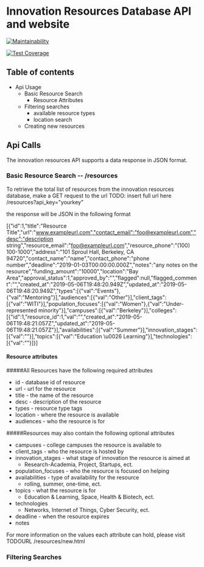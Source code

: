 # Innovation Resources Database API and website

[![Maintainability](https://api.codeclimate.com/v1/badges/9fbc73aa3f01f70834b6/maintainability)](https://codeclimate.com/github/andrewlawhh/lime/maintainability)

[![Test Coverage](https://api.codeclimate.com/v1/badges/9fbc73aa3f01f70834b6/test_coverage)](https://codeclimate.com/github/andrewlawhh/lime/test_coverage)

## Table of contents

* Api Usage
    * Basic Resource Search
        * Resource Attributes
    * Filtering searches
        * available resource types
        * location search
    * Creating new resources

## Api Calls
The innovation resources API supports a data response in JSON format.
### Basic Resource Search -- /resources
To retrieve the total list of resources from the innovation resources database, make a GET request to the url TODO: insert full url here
/resources?api_key="yourkey"

the response will be JSON in the following format

[{"id":1,"title":"Resource Title","url":"www.exampleurl.com","contact_email":"foo@exampleurl.com","desc":"description string","resource_email":"foo@exampleurl.com","resource_phone":"(100) 100-1000","address":"101 Sproul Hall, Berkeley, CA 94720","contact_name":"name","contact_phone":"phone number","deadline":"2019-01-03T00:00:00.000Z","notes":"any notes on the resource","funding_amount":"10000","location":"Bay Area","approval_status":1,"approved_by":"","flagged":null,"flagged_comment":"","created_at":"2019-05-06T19:48:20.949Z","updated_at":"2019-05-06T19:48:20.949Z","types":[{"val":"Events"},{"val":"Mentoring"}],"audiences":[{"val":"Other"}],"client_tags":[{"val":"WITI"}],"population_focuses":[{"val":"Women"},{"val":"Under-represented minority"}],"campuses":[{"val":"Berkeley"}],"colleges":[{"id":1,"resource_id":1,"val":"","created_at":"2019-05-06T19:48:21.057Z","updated_at":"2019-05-06T19:48:21.057Z"}],"availabilities":[{"val":"Summer"}],"innovation_stages":[{"val":""}],"topics":[{"val":"Education \u0026 Learning"}],"technologies":[{"val":""}]}]

#### Resource attributes
#####All Resources have the following required attributes
* id - database id of resource
* url - url for the resource
* title - the name of the resource
* desc - description of the resource
* types - resource type tags
* location - where the resource is available
* audiences - who the resource is for 

#####Resources may also contain the following optional attributes
* campuses - college campuses the resource is available to
* client_tags - who the resource is hosted by
* innovation_stages - what stage of innovation the resource is aimed at 
    * Research-Academia, Project, Startups, ect.
* population_focuses - who the resource is focused on helping
* availabilities - type of availability for the resource
    * rolling, summer, one-time, ect. 
* topics - what the resource is for
    * Education & Learning, Space, Health & Biotech, ect. 
* technologies
    * Networks, Internet of Things, Cyber Security, ect.
* deadline - when the resource expires
* notes 

For more information on the values each attribute can hold, please visit
TODOURL /resources/new.html

### Filtering Searches
